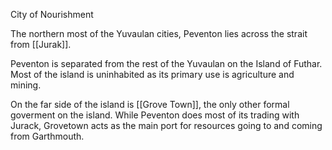 City of Nourishment

The northern most of the Yuvaulan cities, Peventon lies across the strait from [[Jurak]]. 

Peventon is separated from the rest of the Yuvaulan on the Island of Futhar. Most of the island is uninhabited as its primary use is agriculture and mining. 

On the far side of the island is [[Grove Town]], the only other formal goverment on the island. While Peventon does most of its trading with Jurack, Grovetown acts as the main port for resources going to and coming from Garthmouth. 